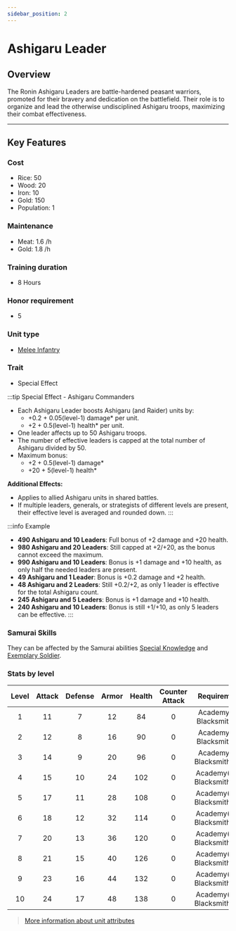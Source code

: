 ```yaml
---
sidebar_position: 2
---
```

# Ashigaru Leader

## Overview

The Ronin Ashigaru Leaders are battle-hardened peasant warriors, promoted for their bravery and dedication on the battlefield. Their role is to organize and lead the otherwise undisciplined Ashigaru troops, maximizing their combat effectiveness.

---

## Key Features

### Cost
- Rice: 50
- Wood: 20
- Iron: 10
- Gold: 150
- Population: 1

### Maintenance
- Meat: 1.6 /h
- Gold: 1.8 /h

### Training duration
- 8 Hours

### Honor requirement
- 5

### Unit type
- [Melee Infantry](../../index.md#melee-infantry)

### Trait
- Special Effect

:::tip Special Effect - Ashigaru Commanders
- Each Ashigaru Leader boosts Ashigaru (and Raider) units by:
  - +0.2 + 0.05(level-1) damage* per unit.
  - +2 + 0.5(level-1) health* per unit.
- One leader affects up to 50 Ashigaru troops.
- The number of effective leaders is capped at the total number of Ashigaru divided by 50.
- Maximum bonus:
  - +2 + 0.5(level-1) damage*
  - +20 + 5(level-1) health*

**Additional Effects:**
- Applies to allied Ashigaru units in shared battles.
- If multiple leaders, generals, or strategists of different levels are present, their effective level is averaged and rounded down.
:::

:::info Example
- **490 Ashigaru and 10 Leaders**: Full bonus of +2 damage and +20 health.
- **980 Ashigaru and 20 Leaders**: Still capped at +2/+20, as the bonus cannot exceed the maximum.
- **990 Ashigaru and 10 Leaders**: Bonus is +1 damage and +10 health, as only half the needed leaders are present.
- **49 Ashigaru and 1 Leader**: Bonus is +0.2 damage and +2 health.
- **48 Ashigaru and 2 Leaders**: Still +0.2/+2, as only 1 leader is effective for the total Ashigaru count.
- **245 Ashigaru and 5 Leaders**: Bonus is +1 damage and +10 health.
- **240 Ashigaru and 10 Leaders**: Bonus is still +1/+10, as only 5 leaders can be effective.
:::

### Samurai Skills
They can be affected by the Samurai abilities [Special Knowledge](../../../samurais/knowledge-skills.md) and [Exemplary Soldier](../../../samurais/charisma-skills.md).

### Stats by level

| Level | Attack | Defense | Armor | Health | Counter Attack |         Requirement         |
| :---: | :----: | :-----: | :---: | :----: | :------------: | :-------------------------: |
|   1   |   11   |    7    |  12   |   84   |       0        |  Academy(3), Blacksmith(4)  |
|   2   |   12   |    8    |  16   |   90   |       0        |  Academy(5), Blacksmith(8)  |
|   3   |   14   |    9    |  20   |   96   |       0        | Academy(8), Blacksmith(12)  |
|   4   |   15   |   10    |  24   |  102   |       0        | Academy(12), Blacksmith(15) |
|   5   |   17   |   11    |  28   |  108   |       0        | Academy(14), Blacksmith(17) |
|   6   |   18   |   12    |  32   |  114   |       0        | Academy(17), Blacksmith(20) |
|   7   |   20   |   13    |  36   |  120   |       0        | Academy(20), Blacksmith(22) |
|   8   |   21   |   15    |  40   |  126   |       0        | Academy(23), Blacksmith(25) |
|   9   |   23   |   16    |  44   |  132   |       0        | Academy(25), Blacksmith(27) |
|  10   |   24   |   17    |  48   |  138   |       0        | Academy(29), Blacksmith(29) |

> [More information about unit attributes](../../index.md#attributes)